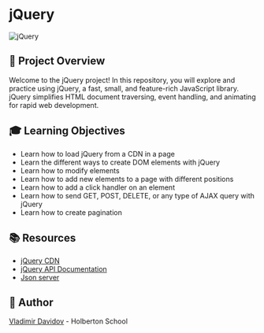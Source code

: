 # jQuery

![jQuery](https://img.shields.io/badge/jQuery-JAVASCRIPT_LIBRARY-blue?style=for-the-badge&logo=jquery&logoColor=white)


## 🧐 Project Overview

Welcome to the jQuery project! In this repository, you will explore and practice using jQuery, a fast, small, and feature-rich JavaScript library. jQuery simplifies HTML document traversing, event handling, and animating for rapid web development.

## 🎓 Learning Objectives

- Learn how to load jQuery from a CDN in a page
- Learn the different ways to create DOM elements with jQuery
- Learn how to modify elements
- Learn how to add new elements to a page with different positions
- Learn how to add a click handler on an element
- Learn how to send GET, POST, DELETE, or any type of AJAX query with jQuery
- Learn how to create pagination

## 📚 Resources

- [jQuery CDN](https://code.jquery.com/)
- [jQuery API Documentation](https://api.jquery.com/)
- [Json server](https://www.npmjs.com/package/json-server)

##  🙇 Author

[Vladimir Davidov](https://github.com/v-dav) - Holberton School












